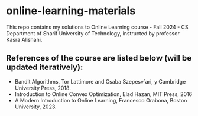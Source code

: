 # online-learning-materials
This repo contains my solutions to Online Learning course - Fall 2024 - CS Department of Sharif University of Technology, instructed by professor Kasra Alishahi.


## References of the course are listed below (will be updated iteratively):
*  Bandit Algorithms, Tor Lattimore and Csaba Szepesv´ari, y Cambridge University Press, 2018.
*  Introduction to Online Convex Optimization, Elad Hazan, MIT Press, 2016
*  A Modern Introduction to Online Learning, Francesco Orabona, Boston University, 2023.
